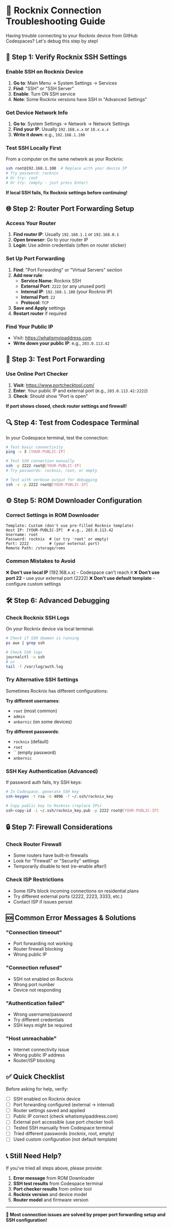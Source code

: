 # 🔧 Rocknix Connection Troubleshooting Guide

Having trouble connecting to your Rocknix device from GitHub Codespaces? Let's debug this step by step!

## 🚨 **Step 1: Verify Rocknix SSH Settings**

### **Enable SSH on Rocknix Device**
1. **Go to**: Main Menu → System Settings → Services
2. **Find**: "SSH" or "SSH Server"
3. **Enable**: Turn ON SSH service
4. **Note**: Some Rocknix versions have SSH in "Advanced Settings"

### **Get Device Network Info**
1. **Go to**: System Settings → Network → Network Settings
2. **Find your IP**: Usually `192.168.x.x` or `10.x.x.x`
3. **Write it down**: e.g., `192.168.1.100`

### **Test SSH Locally First**
From a computer on the same network as your Rocknix:
```bash
ssh root@192.168.1.100  # Replace with your device IP
# Try password: rocknix
# Or try: root
# Or try: (empty - just press Enter)
```

**If local SSH fails, fix Rocknix settings before continuing!**

## 🌐 **Step 2: Router Port Forwarding Setup**

### **Access Your Router**
1. **Find router IP**: Usually `192.168.1.1` or `192.168.0.1`
2. **Open browser**: Go to your router IP
3. **Login**: Use admin credentials (often on router sticker)

### **Set Up Port Forwarding**
1. **Find**: "Port Forwarding" or "Virtual Servers" section
2. **Add new rule**:
   - **Service Name**: Rocknix SSH
   - **External Port**: `2222` (or any unused port)
   - **Internal IP**: `192.168.1.100` (your Rocknix IP)
   - **Internal Port**: `22`
   - **Protocol**: `TCP`
3. **Save and Apply** settings
4. **Restart router** if required

### **Find Your Public IP**
- Visit: https://whatismyipaddress.com
- **Write down your public IP**: e.g., `203.0.113.42`

## 🧪 **Step 3: Test Port Forwarding**

### **Use Online Port Checker**
1. **Visit**: https://www.portchecktool.com/
2. **Enter**: Your public IP and external port (e.g., `203.0.113.42:2222`)
3. **Check**: Should show "Port is open"

**If port shows closed, check router settings and firewall!**

## 🔍 **Step 4: Test from Codespace Terminal**

In your Codespace terminal, test the connection:

```bash
# Test basic connectivity
ping -c 3 [YOUR-PUBLIC-IP]

# Test SSH connection manually
ssh -p 2222 root@[YOUR-PUBLIC-IP]
# Try passwords: rocknix, root, or empty

# Test with verbose output for debugging
ssh -v -p 2222 root@[YOUR-PUBLIC-IP]
```

## ⚙️ **Step 5: ROM Downloader Configuration**

### **Correct Settings in ROM Downloader**
```
Template: Custom (don't use pre-filled Rocknix template)
Host IP: [YOUR-PUBLIC-IP]  # e.g., 203.0.113.42
Username: root
Password: rocknix  # (or try 'root' or empty)
Port: 2222         # (your external port)
Remote Path: /storage/roms
```

### **Common Mistakes to Avoid**
❌ **Don't use local IP** (192.168.x.x) - Codespace can't reach it
❌ **Don't use port 22** - use your external port (2222)
❌ **Don't use default template** - configure custom settings

## 🛠️ **Step 6: Advanced Debugging**

### **Check Rocknix SSH Logs**
On your Rocknix device via local terminal:
```bash
# Check if SSH daemon is running
ps aux | grep ssh

# Check SSH logs
journalctl -u ssh
# or
tail -f /var/log/auth.log
```

### **Try Alternative SSH Settings**
Sometimes Rocknix has different configurations:

**Try different usernames**:
- `root` (most common)
- `admin`
- `anbernic` (on some devices)

**Try different passwords**:
- `rocknix` (default)
- `root`
- `` (empty password)
- `anbernic`

### **SSH Key Authentication (Advanced)**
If password auth fails, try SSH keys:
```bash
# In Codespace, generate SSH key
ssh-keygen -t rsa -b 4096 -f ~/.ssh/rocknix_key

# Copy public key to Rocknix (replace IPs)
ssh-copy-id -i ~/.ssh/rocknix_key.pub -p 2222 root@[YOUR-PUBLIC-IP]
```

## 🔒 **Step 7: Firewall Considerations**

### **Check Router Firewall**
- Some routers have built-in firewalls
- Look for "Firewall" or "Security" settings
- Temporarily disable to test (re-enable after!)

### **Check ISP Restrictions**
- Some ISPs block incoming connections on residential plans
- Try different external ports (2222, 2223, 3333, etc.)
- Contact ISP if issues persist

## 🆘 **Common Error Messages & Solutions**

### **"Connection timeout"**
- Port forwarding not working
- Router firewall blocking
- Wrong public IP

### **"Connection refused"**
- SSH not enabled on Rocknix
- Wrong port number
- Device not responding

### **"Authentication failed"**
- Wrong username/password
- Try different credentials
- SSH keys might be required

### **"Host unreachable"**
- Internet connectivity issue
- Wrong public IP address
- Router/ISP blocking

## ✅ **Quick Checklist**

Before asking for help, verify:

- [ ] SSH enabled on Rocknix device
- [ ] Port forwarding configured (external → internal)
- [ ] Router settings saved and applied
- [ ] Public IP correct (check whatismyipaddress.com)
- [ ] External port accessible (use port checker tool)
- [ ] Tested SSH manually from Codespace terminal
- [ ] Tried different passwords (rocknix, root, empty)
- [ ] Used custom configuration (not default template)

## 📞 **Still Need Help?**

If you've tried all steps above, please provide:

1. **Error message** from ROM Downloader
2. **SSH test results** from Codespace terminal
3. **Port checker results** from online tool
4. **Rocknix version** and device model
5. **Router model** and firmware version

---

**🎯 Most connection issues are solved by proper port forwarding setup and SSH configuration!**
